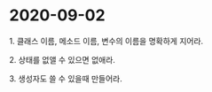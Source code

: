 # 2020-09-02

&#x20;1\. 클래스 이름, 메소드 이름, 변수의 이름을 명확하게 지어라.

&#x20;2\. 상태를 없앨 수 있으면 없애라.

&#x20;3\. 생성자도 쓸 수 있을때 만들어라.
